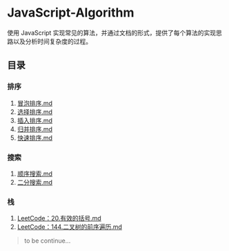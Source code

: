 # JavaScript-Algorithm

使用 JavaScript 实现常见的算法，并通过文档的形式，提供了每个算法的实现思路以及分析时间复杂度的过程。

## 目录

### 排序
01. [冒泡排序.md](./sort/docs/冒泡排序.md)
02. [选择排序.md](./sort/docs/选择排序.md)
03. [插入排序.md](./sort/docs/插入排序.md)
04. [归并排序.md](./sort/docs/归并排序.md)
05. [快速排序.md](./sort/docs/快速排序.md)

### 搜索
01. [顺序搜索.md](./search/docs/顺序搜索.md)
02. [二分搜索.md](./search/docs/二分搜索.md)

### 栈
01. [LeetCode：20.有效的括号.md](./stack/docs/leetcode20.md)
02. [LeetCode：144.二叉树的前序遍历.md](./stack/docs/leetcode144.md)

> to be continue...
